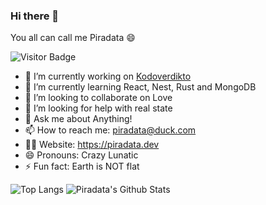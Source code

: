 ### Hi there 👋
You all can call me Piradata 😄

![Visitor Badge](https://visitor-badge.laobi.icu/badge?page_id=piradata.piradata)

- 🔭 I’m currently working on [Kodoverdikto](https://github.com/piradata/kodoverdikto/)
- 🌱 I’m currently learning React, Nest, Rust and MongoDB
- 👯 I’m looking to collaborate on Love
- 🤔 I’m looking for help with real state
- 💬 Ask me about Anything!
- 📫 How to reach me: piradata@duck.com
- 👨‍💻 Website: https://piradata.dev
- 😄 Pronouns: Crazy Lunatic
- ⚡ Fun fact: Earth is NOT flat

![Top Langs](https://github-readme-stats.vercel.app/api/top-langs/?username=piradata&hide=TeX&layout=compact)
![Piradata's Github Stats](https://github-readme-stats.vercel.app/api?username=piradata&count_private=true&show_icons=true&include_all_commits=true)
